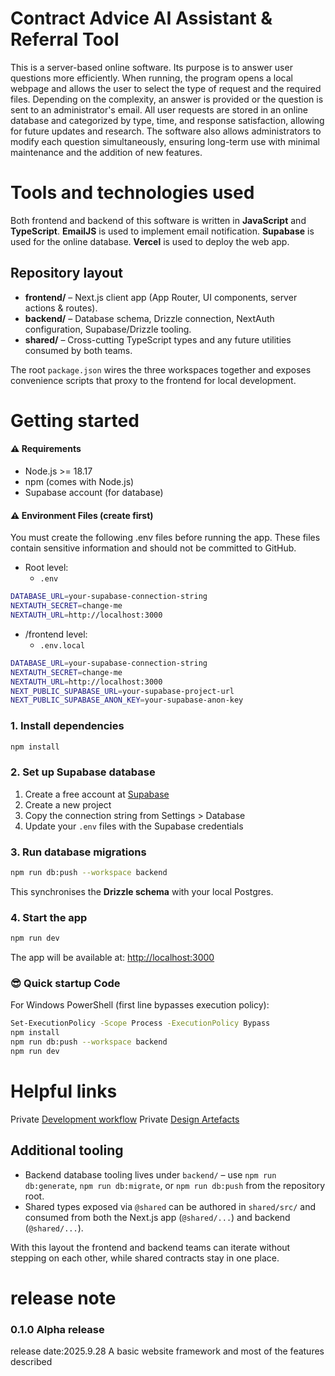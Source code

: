 # Contract Advice AI Assistant & Referral Tool

This is a server-based online software.
Its purpose is to answer user questions more efficiently.
When running, the program opens a local webpage and allows the user to select the type of request and the required files. Depending on the complexity, an answer is provided or the question is sent to an administrator's email.
All user requests are stored in an online database and categorized by type, time, and response satisfaction, allowing for future updates and research.
The software also allows administrators to modify each question simultaneously, ensuring long-term use with minimal maintenance and the addition of new features.

# Tools and technologies used

Both frontend and backend of this software is written in __JavaScript__ and __TypeScript__.
__EmailJS__ is used to implement email notification.
__Supabase__ is used for the online database.
__Vercel__ is used to deploy the web app.


## Repository layout

- **frontend/** – Next.js client app (App Router, UI components, server actions & routes).
- **backend/** – Database schema, Drizzle connection, NextAuth configuration, Supabase/Drizzle tooling.
- **shared/** – Cross-cutting TypeScript types and any future utilities consumed by both teams.

The root `package.json` wires the three workspaces together and exposes convenience scripts that proxy to the frontend for local development.

# Getting started

#### ⚠️ Requirements

- Node.js >= 18.17
- npm (comes with Node.js)
- Supabase account (for database)

#### ⚠️ Environment Files (create first)

You must create the following .env files before running the app.
These files contain sensitive information and should not be committed to GitHub.

- Root level:
  - `.env`
```bash
DATABASE_URL=your-supabase-connection-string
NEXTAUTH_SECRET=change-me
NEXTAUTH_URL=http://localhost:3000

```

- /frontend level:
  - `.env.local`
```bash
DATABASE_URL=your-supabase-connection-string
NEXTAUTH_SECRET=change-me
NEXTAUTH_URL=http://localhost:3000
NEXT_PUBLIC_SUPABASE_URL=your-supabase-project-url
NEXT_PUBLIC_SUPABASE_ANON_KEY=your-supabase-anon-key

```

### 1. Install dependencies

```bash
npm install

```

### 2. Set up Supabase database

1. Create a free account at [Supabase](https://supabase.com)
2. Create a new project
3. Copy the connection string from Settings > Database
4. Update your `.env` files with the Supabase credentials

### 3. Run database migrations

```bash
npm run db:push --workspace backend


```
This synchronises the __Drizzle schema__ with your local Postgres.

### 4. Start the app

```bash
npm run dev


```

The app will be available at: [http://localhost:3000](http://localhost:3000)

### 😎 Quick startup Code
For Windows PowerShell (first line bypasses execution policy):
```bash
Set-ExecutionPolicy -Scope Process -ExecutionPolicy Bypass
npm install
npm run db:push --workspace backend
npm run dev


```
# Helpful links
Private [Development workflow](https://itgroup25.atlassian.net/wiki/spaces/ITgroup25/folder/25919489)
Private [Design Artefacts](https://itgroup25.atlassian.net/wiki/spaces/ITgroup25/folder/11862053)

## Additional tooling

- Backend database tooling lives under `backend/` – use `npm run db:generate`, `npm run db:migrate`, or `npm run db:push` from the repository root.
- Shared types exposed via `@shared` can be authored in `shared/src/` and consumed from both the Next.js app (`@shared/...`) and backend (`@shared/...`).

With this layout the frontend and backend teams can iterate without stepping on each other, while shared contracts stay in one place.


# release note
### 0.1.0 Alpha release
release date:2025.9.28
A basic website framework and most of the features described

